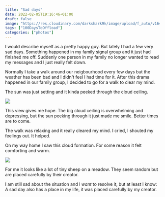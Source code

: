 ```yaml
---
title: "Sad days"
date: 2022-02-05T19:16:46+01:00
draft: false
image: "https://res.cloudinary.com/darkshark9k/image/upload/f_auto/v1644082144/IMG_20220205_160335305_HDR_fhquy5.jpg"
tags: ["100DaysToOffload"]
categories: ["photos"]
---
```

I would describe myself as a pretty happy guy. But lately I had a few very sad days.
Something happened in my family signal group and it just had finished me off.
Suddenly one person in my family no longer wanted to read my messages and I just really felt down.

Normally I take a walk around our neigbourhood every few days but the weather has been bad and I didn't feel I had time for it. After this drama happened in our family group, I decided to go for a walk to clear my mind.

The sun was just setting and it kinda peeked through the cloud ceiling.

![](https://res.cloudinary.com/darkshark9k/image/upload/f_auto/v1644082144/IMG_20220205_160335305_HDR_fhquy5.jpg)

This view gives me hope. The big cloud ceiling is overwhelming and depressing, but the sun peeking through it just made me smile. Better times are to come.

The walk was relaxing and it really cleared my mind. I cried, I shouted my feelings out. It helped.

On my way home I saw this cloud formation. For some reason it felt comforting and warm.

![](https://res.cloudinary.com/darkshark9k/image/upload/f_auto/v1644082097/IMG_20220205_164001974_HDR_ui2zvg.jpg)

For me it looks like a lot of tiny sheep on a meadow. They seem random but are placed carefully by their creator.

I am still sad about the situation and I *want* to resolve it, but at least I know: A sad day also has a place in my life, it was placed carefully by my creator.